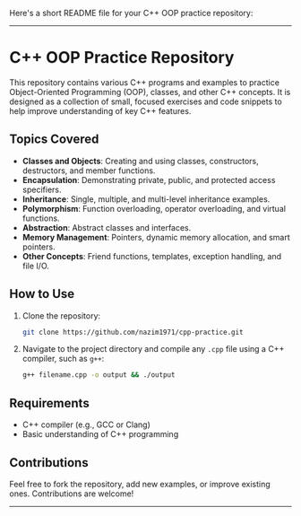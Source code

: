 Here's a short README file for your C++ OOP practice repository:

---

# C++ OOP Practice Repository

This repository contains various C++ programs and examples to practice Object-Oriented Programming (OOP), classes, and other C++ concepts. It is designed as a collection of small, focused exercises and code snippets to help improve understanding of key C++ features.

## Topics Covered
- **Classes and Objects**: Creating and using classes, constructors, destructors, and member functions.
- **Encapsulation**: Demonstrating private, public, and protected access specifiers.
- **Inheritance**: Single, multiple, and multi-level inheritance examples.
- **Polymorphism**: Function overloading, operator overloading, and virtual functions.
- **Abstraction**: Abstract classes and interfaces.
- **Memory Management**: Pointers, dynamic memory allocation, and smart pointers.
- **Other Concepts**: Friend functions, templates, exception handling, and file I/O.

## How to Use
1. Clone the repository:
   ```bash
   git clone https://github.com/nazim1971/cpp-practice.git
   ```
2. Navigate to the project directory and compile any `.cpp` file using a C++ compiler, such as `g++`:
   ```bash
   g++ filename.cpp -o output && ./output
   ```

## Requirements
- C++ compiler (e.g., GCC or Clang)
- Basic understanding of C++ programming

## Contributions
Feel free to fork the repository, add new examples, or improve existing ones. Contributions are welcome!

---
